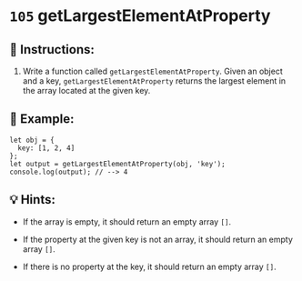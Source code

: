 # `105` getLargestElementAtProperty

## 📝 Instructions:

1. Write a function called `getLargestElementAtProperty`. Given an object and a key, `getLargestElementAtProperty` returns the largest element in the array located at the given key.

## 📎 Example:

```Js
let obj = {
  key: [1, 2, 4]
};
let output = getLargestElementAtProperty(obj, 'key');
console.log(output); // --> 4
```

## 💡 Hints:

+ If the array is empty, it should return an empty array `[]`.

+ If the property at the given key is not an array, it should return an empty array `[]`.

+ If there is no property at the key, it should return an empty array `[]`.
